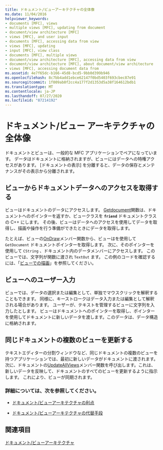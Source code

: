 ```yaml
---
title: ドキュメント/ビューアーキテクチャの全体像
ms.date: 11/04/2016
helpviewer_keywords:
- documents [MFC], views
- multiple views [MFC], updating from document
- document/view architecture [MFC]
- views [MFC], and user input
- documents [MFC], accessing data from view
- views [MFC], updating
- input [MFC], view class
- documents [MFC], multiple views
- document/view architecture [MFC], accessing data from view
- document/view architecture [MFC], about document/view architecture
- views [MFC], accessing document data from
ms.assetid: 4e7f65dc-b166-45d8-bcd5-9bb0d399b946
ms.openlocfilehash: 8c7bb4add1ebce62147f0bd5403f693cbec87e91
ms.sourcegitcommit: 1f009ab0f2cc4a177f2d1353d5a38f164612bdb1
ms.translationtype: MT
ms.contentlocale: ja-JP
ms.lasthandoff: 07/27/2020
ms.locfileid: "87214192"
---
```

# <a name="a-portrait-of-the-documentview-architecture"></a>ドキュメント/ビュー アーキテクチャの全体像

ドキュメントとビューは、一般的な MFC アプリケーションでペアになっています。 データはドキュメントに格納されますが、ビューにはデータへの特権アクセスがあります。 [ドキュメントの表示] を分離すると、データの保存とメンテナンスがその表示から分離されます。

## <a name="gaining-access-to-document-data-from-the-view"></a>ビューからドキュメントデータへのアクセスを取得する

ビューはドキュメントのデータにアクセスします。 [Getdocument](reference/cview-class.md#getdocument)関数は、ドキュメントへのポインターを返すか、ビュークラスを **`friend`** ドキュメントクラスの C++ にします。 その後、ビューはデータへのアクセスを使用してデータを取得し、描画や操作を行う準備ができたときにデータを取得します。

たとえば、ビューの[OnDraw](reference/cview-class.md#ondraw)メンバー関数から、ビューはを使用して `GetDocument` ドキュメントポインターを取得します。 次に、そのポインターを使用して `CString` 、ドキュメント内のデータメンバーにアクセスします。 このビューでは、文字列が関数に渡され `TextOut` ます。 この例のコードを確認するには、「[ビューでの描画](drawing-in-a-view.md)」を参照してください。

## <a name="user-input-to-the-view"></a>ビューへのユーザー入力

ビューでは、データの選択または編集として、単独でマウスクリックを解釈することもできます。 同様に、キーストロークはデータ入力または編集として解釈される場合があります。 ユーザーが、テキストを管理するビューに文字列を入力したとします。 ビューはドキュメントへのポインターを取得し、ポインターを使用してドキュメントに新しいデータを渡します。このデータは、データ構造に格納されます。

## <a name="updating-multiple-views-of-the-same-document"></a>同じドキュメントの複数のビューを更新する

テキストエディターの分割ウィンドウなど、同じドキュメントの複数のビューを持つアプリケーションでは、最初に新しいデータがドキュメントに渡されます。 次に、ドキュメントの[UpdateAllViews](reference/cdocument-class.md#updateallviews)メンバー関数を呼び出します。これは、新しいデータを反映して、ドキュメントのすべてのビューを更新するように指示します。 これにより、ビューが同期されます。

### <a name="what-do-you-want-to-know-more-about"></a>詳細については、次を参照してください。

- [ドキュメント/ビューアーキテクチャの利点](advantages-of-the-document-view-architecture.md)

- [ドキュメント/ビューアーキテクチャの代替手段](alternatives-to-the-document-view-architecture.md)

## <a name="see-also"></a>関連項目

[ドキュメント/ビューアーキテクチャ](document-view-architecture.md)
